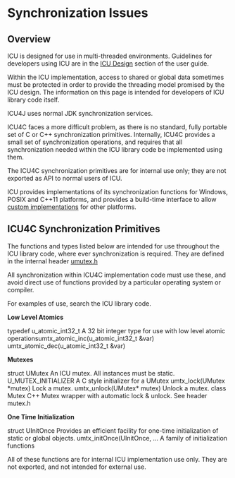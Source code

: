# Synchronization Issues

## Overview

ICU is designed for use in multi-threaded environments. Guidelines for
developers using ICU are in the [ICU Design](../../design.md) section of the
user guide.

Within the ICU implementation, access to shared or global data sometimes must be
protected in order to provide the threading model promised by the ICU design.
The information on this page is intended for developers of ICU library code
itself.

ICU4J uses normal JDK synchronization services.

ICU4C faces a more difficult problem, as there is no standard, fully portable
set of C or C++ synchronization primitives. Internally, ICU4C provides a small
set of synchronization operations, and requires that all synchronization needed
within the ICU library code be implemented using them.

The ICU4C synchronization primitives are for internal use only; they are not
exported as API to normal users of ICU.

ICU provides implementations of its synchronization functions for Windows, POSIX
and C++11 platforms, and provides a build-time interface to allow [custom
implementations](custom.md) for other platforms.

## ICU4C Synchronization Primitives

The functions and types listed below are intended for use throughout the ICU
library code, where ever synchronization is required. They are defined in the
internal header
[umutex.h](http://bugs.icu-project.org/trac/browser/icu/trunk/source/common/umutex.h)

All synchronization within ICU4C implementation code must use these, and avoid
direct use of functions provided by a particular operating system or compiler.

For examples of use, search the ICU library code.

**Low Level Atomics**

typedef u_atomic_int32_t A 32 bit integer type for use with low level atomic
operationsumtx_atomic_inc(u_atomic_int32_t &var)
umtx_atomic_dec(u_atomic_int32_t &var)

**Mutexes**

struct UMutex An ICU mutex. All instances must be static. U_MUTEX_INITIALIZER A
C style initializer for a UMutex umtx_lock(UMutex \*mutex) Lock a mutex.
umtx_unlock(UMutex\* mutex) Unlock a mutex. class Mutex C++ Mutex wrapper with
automatic lock & unlock. See header mutex.h

**One Time Initialization**

struct UInitOnce Provides an efficient facility for one-time initialization of
static or global objects. umtx_initOnce(UInitOnce, ... A family of
initialization functions

All of these functions are for internal ICU implementation use only. They are
not exported, and not intended for external use.
